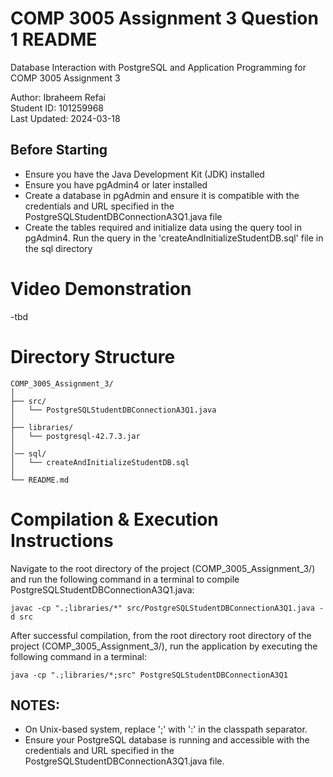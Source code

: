# COMP 3005 Assignment 3 Question 1 README

Database Interaction with PostgreSQL and Application Programming for COMP 3005 Assignment 3

Author: Ibraheem Refai  
Student ID: 101259968  
Last Updated: 2024-03-18  

## Before Starting
- Ensure you have the Java Development Kit (JDK) installed
- Ensure you have pgAdmin4 or later installed
- Create a database in pgAdmin and ensure it is compatible with the credentials and URL specified in the PostgreSQLStudentDBConnectionA3Q1.java file
- Create the tables required and initialize data using the query tool in pgAdmin4. Run the query in the 'createAndInitializeStudentDB.sql' file in the sql directory

# Video Demonstration
-tbd

# Directory Structure 
```
COMP_3005_Assignment_3/
│
├── src/
│   └── PostgreSQLStudentDBConnectionA3Q1.java
│
├── libraries/
│   └── postgresql-42.7.3.jar
│
│── sql/
│   └── createAndInitializeStudentDB.sql
│
└── README.md
```

# Compilation & Execution Instructions

Navigate to the root directory of the project (COMP_3005_Assignment_3/) and run the following command in a terminal to compile PostgreSQLStudentDBConnectionA3Q1.java:

```
javac -cp ".;libraries/*" src/PostgreSQLStudentDBConnectionA3Q1.java -d src
```

After successful compilation, from the root directory root directory of the project (COMP_3005_Assignment_3/), run the application by executing the following command in a terminal: 

```
java -cp ".;libraries/*;src" PostgreSQLStudentDBConnectionA3Q1
```

## NOTES:   
- On Unix-based system, replace ';' with ':' in the classpath separator.  
- Ensure your PostgreSQL database is running and accessible with the credentials and URL specified in the PostgreSQLStudentDBConnectionA3Q1.java file.  

